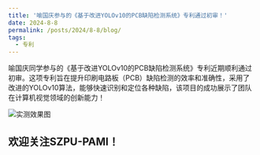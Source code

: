 ```yaml
---
title: '喻国庆参与的《基于改进YOLOv10的PCB缺陷检测系统》专利通过初审！'
date: 2024-8-8
permalink: /posts/2024/8-8/blog/
tags:
  - 专利
---
```


喻国庆同学参与的《基于改进YOLOv10的PCB缺陷检测系统》专利近期顺利通过初审。这项专利旨在提升印刷电路板（PCB）缺陷检测的效率和准确性，采用了改进的YOLOv10算法，能够快速识别和定位各种缺陷，该项目的成功展示了团队在计算机视觉领域的创新能力！

<!-- 在这里添加图片 -->
<div class="archive__image">
  <img src='/academic.com/resources/PCB-Dec.png' alt="实测效果图" style="max-width: 100%; height: auto;" />
</div>


欢迎关注SZPU-PAMI！
------
